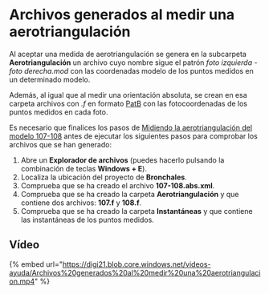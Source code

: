 # Archivos generados al medir una aerotriangulación

Al aceptar una medida de aerotriangulación se genera en la subcarpeta **Aerotriangulación** un archivo cuyo nombre sigue el patrón _foto izquierda - foto derecha.mod_ con las coordenadas modelo de los puntos medidos en un determinado modelo.

Además, al igual que al medir una orientación absoluta, se crean en esa carpeta archivos con _.f_ en formato [PatB]() con las fotocoordenadas de los puntos medidos en cada foto.

Es necesario que finalices los pasos de [Midiendo la aerotriangulación del modelo 107-108](MidiendoLaAerotriangulacionDelModelo107-108.html) antes de ejecutar los siguientes pasos para comprobar los archivos que se han generado:

1. Abre un **Explorador de archivos** \(puedes hacerlo pulsando la combinación de teclas **Windows + E**\).
2. Localiza la ubicación del proyecto de **Bronchales**.
3. Comprueba que se ha creado el archivo **107-108.abs.xml**.
4. Comprueba que se ha creado la carpeta **Aerotriangulación** y que contiene dos archivos: **107.f** y **108.f**.
5. Comprueba que se ha creado la carpeta **Instantáneas** y que contiene las instantáneas de los puntos medidos.

## Vídeo

{% embed url="https://digi21.blob.core.windows.net/videos-ayuda/Archivos%20generados%20al%20medir%20una%20aerotriangulacion.mp4" %}



